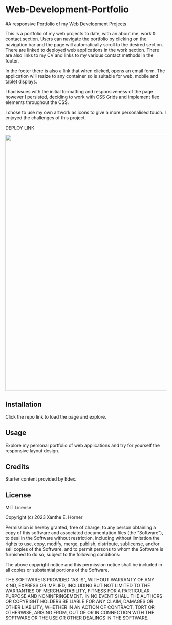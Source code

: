 

# Web-Development-Portfolio
#A responsive Portfolio of my Web Development Projects


This is a portfolio of my web projects to date, with an about me, work & contact section. 
Users can navigate the portfolio by clicking on the navigation bar and the page will automatically scroll to the desired section.
There are linked to deployed web applications in the work section. There are also links to my CV and links to my various contact methods in the footer.

In the footer there is also a link that when clicked, opens an email form. The application will resize to any container so is suitable for web, mobile and tablet displays.

I had issues with the initial formatting and responsiveness of the page however I persisted, deciding to work with CSS Grids and implement flex elements throughout the CSS.

I chose to use my own artwork as icons to give a more personalised touch. I enjoyed the challenges of this project.

DEPLOY LINK


<img src="Assets/images/webpage-gif.gif" width="800" />



## Installation

Click the repo link to load the page and explore.


## Usage 

Explore my personal portfolio of web applications and try for yourself the responsive layout design.



## Credits

Starter content provided by Edex.


## License
MIT License

Copyright (c) 2023 Xanthe E. Horner

Permission is hereby granted, free of charge, to any person obtaining a copy
of this software and associated documentation files (the "Software"), to deal
in the Software without restriction, including without limitation the rights
to use, copy, modify, merge, publish, distribute, sublicense, and/or sell
copies of the Software, and to permit persons to whom the Software is
furnished to do so, subject to the following conditions:

The above copyright notice and this permission notice shall be included in all
copies or substantial portions of the Software.

THE SOFTWARE IS PROVIDED "AS IS", WITHOUT WARRANTY OF ANY KIND, EXPRESS OR
IMPLIED, INCLUDING BUT NOT LIMITED TO THE WARRANTIES OF MERCHANTABILITY,
FITNESS FOR A PARTICULAR PURPOSE AND NONINFRINGEMENT. IN NO EVENT SHALL THE
AUTHORS OR COPYRIGHT HOLDERS BE LIABLE FOR ANY CLAIM, DAMAGES OR OTHER
LIABILITY, WHETHER IN AN ACTION OF CONTRACT, TORT OR OTHERWISE, ARISING FROM,
OUT OF OR IN CONNECTION WITH THE SOFTWARE OR THE USE OR OTHER DEALINGS IN THE
SOFTWARE.
